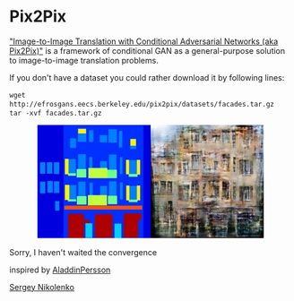 # Pix2Pix

["Image-to-Image Translation with Conditional Adversarial Networks (aka Pix2Pix)"](https://arxiv.org/abs/1611.07004) is a framework of conditional GAN as a general-purpose solution to image-to-image translation problems.

If you don't have a dataset you could rather download it by following lines:
<pre><code>wget http://efrosgans.eecs.berkeley.edu/pix2pix/datasets/facades.tar.gz
tar -xvf facades.tar.gz</code></pre>

<div align=center><img width="40%" src="generated/input_305.png" /><img width="40%" src="generated/y_gen_336.png" /></div>

Sorry, I haven't waited the convergence

inspired by [AladdinPersson](https://www.youtube.com/watch?v=9SGs4Nm0VR4&ab_channel=AladdinPersson)

[Sergey Nikolenko](https://scholar.google.com/citations?view_op=view_citation&hl=ru&user=_lk95cEAAAAJ&citation_for_view=_lk95cEAAAAJ:8d8msizDQcsC)
